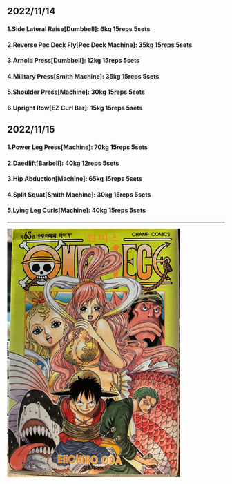 ## 2022/11/14
#### 1.Side Lateral Raise\[Dumbbell\]: 6kg 15reps 5sets
#### 2.Reverse Pec Deck Fly\[Pec Deck Machine\]: 35kg 15reps 5sets
#### 3.Arnold Press\[Dumbbell\]: 12kg 15reps 5sets
#### 4.Military Press\[Smith Machine\]: 35kg 15reps 5sets
#### 5.Shoulder Press\[Machine\]: 30kg 15reps 5sets
#### 6.Upright Row\[EZ Curl Bar\]: 15kg 15reps 5sets

## 2022/11/15
#### 1.Power Leg Press\[Machine\]: 70kg 15reps 5sets
#### 2.Daedlift\[Barbell\]: 40kg 12reps 5sets
#### 3.Hip Abduction\[Machine\]: 65kg 15reps 5sets
#### 4.Split Squat\[Smith Machine\]: 30kg 15reps 5sets
#### 5.Lying Leg Curls\[Machine\]: 40kg 15reps 5sets

---

<img src='../_resources/__063.png' width='400px' />
